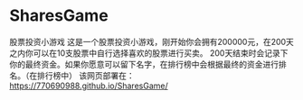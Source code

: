 # SharesGame
股票投资小游戏 这是一个股票投资小游戏，刚开始你会拥有200000元，在200天之内你可以在10支股票中自行选择喜欢的股票进行买卖。 200天结束时会记录下你的最终资金。如果你愿意可以留下名字，在排行榜中会根据最终的资金进行排名。（在排行榜中） 该网页部署在： https://770690988.github.io/SharesGame/
